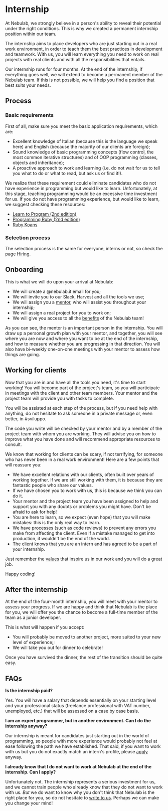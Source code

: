 # Internship

At Nebulab, we strongly believe in a person's ability to reveal their potential under the right
conditions. This is why we created a permanent internship position within our team.

The internship aims to place developers who are just starting out in a real work environment, in
order to teach them the best practices in development and teamwork. With us, you will learn
everything you need to work on real projects with real clients and with all the responsibilities
that entails.

Our internship runs for four months. At the end of the internship, if everything goes well, we will
extend to become a permanent member of the Nebulab team. If this is not possible, we will help you 
find a position that best suits your needs.

## Process

### Basic requirements

First of all, make sure you meet the basic application requirements, which are:

- Excellent knowledge of Italian (because this is the language we speak here) and English (because 
  the majority of our clients are foreign);
- Sound knowledge of basic programming concepts (flow control, the most common iterative 
  structures) and of OOP programming (classes, objects and inheritance);
- A proactive approach to work and learning (i.e. do not wait for us to tell you what to do
  or what to read, but ask us or find it!).

We realize that these requirement could eliminate candidates who do not have experience in
programming but would like to learn. Unfortunately, at this stage, teaching programming would be an
excessive time investment for us. If you do not have programming experience, but would like to
learn, we suggest checking these resources:

- [Learn to Program (2nd edition)](https://pragprog.com/book/ltp2/learn-to-program)
- [Programming Ruby (2nd edition)](https://pragprog.com/book/ruby/programming-ruby)
- [Ruby Koans](http://rubykoans.com/)

### Selection process

The selection process is the same for everyone, interns or not, so check the page
[Hiring](https://github.com/nebulab/playbook/blob/master/procedure/hiring.md).

## Onboarding

This is what we will do upon your arrival at Nebulab:

- We will create a @nebulab.it email for you;
- We will invite you to our Slack, Harvest and all the tools we use;
- We will assign you a [mentor](https://github.com/nebulab/playbook/blob/master/crescita-personale/mentoring-e-1-1.md),
  who will assist you throughout your internship;
- We will assign a real project for you to work on;
- We will give you access to all the [benefits](https://github.com/nebulab/playbook/blob/master/crescita-personale/benefit.md) 
  of the Nebulab team!

As you can see, the mentor is an important person in the internship. You will draw up a personal 
growth plan with your mentor, and together, you will see where you are now and where you want to be
at the end of the internship, and how to measure whether you are progressing in that direction. You
will also have bi-weekly one-on-one meetings with your mentor to assess how things are going.

## Working for clients

Now that you are in and have all the tools you need, it's time to start working! You will become
part of the project's team, so you will participate in meetings with the client and other team
members. Your mentor and the project team will provide you with tasks to complete. 

You will be assisted at each step of the process, but if you need help with anything, do not
hesitate to ask someone in a private message or, even better, in #sviluppo.

The code you write will be checked by your mentor and by a member of the project team with whom you
are working. They will advise you on how to improve what you have done and will recommend appropriate
resources to consult.  

We know that working for clients can be scary, if not terrifying, for someone who has never been in
a real work environment! Here are a few points that will reassure you:

- We have excellent relations with our clients, often built over years of working together. If we
  are still working with them, it is because they are fantastic people who share our values.
- If we have chosen you to work with us, this is because we think you can do it.
- Your mentor and the project team you have been assigned to help and support you with any doubts or
  problems you might have. Don't be afraid to ask for help!
- You are here to learn, so we expect (even hope) that you will make mistakes: this is the only real
  way to learn.
- We have processes (such as code reviews) to prevent any errors you make from affecting the client.
  Even if a mistake managed to get into production, it wouldn't be the end of the world.
- The client knows that you are an intern and has agreed to be a part of your internship.

Just remember the [values](https://github.com/nebulab/playbook/blob/master/su-di-noi/valori.md) that 
inspire us in our work and you will do a great job.

Happy coding!

## After the internship

At the end of the four-month internship, you will meet with your mentor to assess your progress. If
we are happy and think that Nebulab is the place for you, we will offer you the chance to become a
full-time member of the team as a junior developer. 

This is what will happen if you accept:

- You will probably be moved to another project, more suited to your new level of experience;;
- We will take you out for dinner to celebrate!

Once you have survived the dinner, the rest of the transition should be quite easy.

## FAQs

**Is the internship paid?**

Yes. You will have a salary that depends essentially on your starting level and your professional
status (freelance professional with VAT number, unemployed, etc.) that will be assessed on a case by
case basis.

**I am an expert programmer, but in another environment. Can I do the internship anyway?**

Our internship is meant for candidates just starting out in the world of programming, so people with
more experience would probably not feel at ease following the path we have established. That said,
if you want to work with us but you do not exactly match an intern's profile, please
[apply](https://nebulab.it/careers) anyway.  

**I already know that I do not want to work at Nebulab at the end of the internship. Can I apply?**

Unfortunately not. The internship represents a serious investment for us, and we cannot train people
who already know that they do not want to work with us. _But_ we do want to know why you don't think
that Nebulab is the right place for you, so do not hesitate to [write to us](https://nebulab.it/contact-us/).
Perhaps we can make you change your mind!
